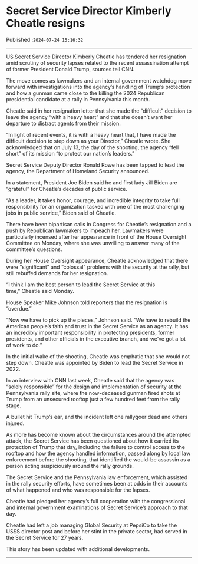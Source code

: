 # Secret Service Director Kimberly Cheatle resigns

Published :`2024-07-24 15:16:32`

---

US Secret Service Director Kimberly Cheatle has tendered her resignation amid scrutiny of security lapses related to the recent assassination attempt of former President Donald Trump, sources tell CNN.

The move comes as lawmakers and an internal government watchdog move forward with investigations into the agency’s handling of Trump’s protection and how a gunman came close to the killing the 2024 Republican presidential candidate at a rally in Pennsylvania this month.

Cheatle said in her resignation letter that she made the “difficult” decision to leave the agency “with a heavy heart” and that she doesn’t want her departure to distract agents from their mission.

“In light of recent events, it is with a heavy heart that, I have made the difficult decision to step down as your Director,” Cheatle wrote. She acknowledged that on July 13, the day of the shooting, the agency “fell short” of its mission “to protect our nation’s leaders.”

Secret Service Deputy Director Ronald Rowe has been tapped to lead the agency, the Department of Homeland Security announced.

In a statement, President Joe Biden said he and first lady Jill Biden are “grateful” for Cheatle’s decades of public service.

“As a leader, it takes honor, courage, and incredible integrity to take full responsibility for an organization tasked with one of the most challenging jobs in public service,” Biden said of Cheatle.

There have been bipartisan calls in Congress for Cheatle’s resignation and a push by Republican lawmakers to impeach her. Lawmakers were particularly incensed after her appearance in front of the House Oversight Committee on Monday, where she was unwilling to answer many of the committee’s questions.

During her House Oversight appearance, Cheatle acknowledged that there were “significant” and “colossal” problems with the security at the rally, but still rebuffed demands for her resignation.

“I think I am the best person to lead the Secret Service at this time,” Cheatle said Monday.

House Speaker Mike Johnson told reporters that the resignation is “overdue.”

“Now we have to pick up the pieces,” Johnson said. “We have to rebuild the American people’s faith and trust in the Secret Service as an agency. It has an incredibly important responsibility in protecting presidents, former presidents, and other officials in the executive branch, and we’ve got a lot of work to do.”

In the initial wake of the shooting, Cheatle was emphatic that she would not step down. Cheatle was appointed by Biden to lead the Secret Service in 2022.

In an interview with CNN last week, Cheatle said that the agency was “solely responsible” for the design and implementation of security at the Pennsylvania rally site, where the now-deceased gunman fired shots at Trump from an unsecured rooftop just a few hundred feet from the rally stage.

A bullet hit Trump’s ear, and the incident left one rallygoer dead and others injured.

As more has become known about the circumstances around the attempted attack, the Secret Service has been questioned about how it carried its protection of Trump that day, including the failure to control access to the rooftop and how the agency handled information, passed along by local law enforcement before the shooting, that identified the would-be assassin as a person acting suspiciously around the rally grounds.

The Secret Service and the Pennsylvania law enforcement, which assisted in the rally security efforts, have sometimes been at odds in their accounts of what happened and who was responsible for the lapses.

Cheatle had pledged her agency’s full cooperation with the congressional and internal government examinations of Secret Service’s approach to that day.

Cheatle had left a job managing Global Security at PepsiCo to take the USSS director post and before her stint in the private sector, had served in the Secret Service for 27 years.

This story has been updated with additional developments.

---

